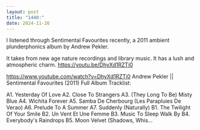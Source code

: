 ```yaml
---
layout: post
title: "1440:"
date: 2024-11-26
---
```


I listened through Sentimental Favourites recently, a 2011 ambient plunderphonics album by Andrew Pekler.

It takes from new age nature recordings and library music. It has a lush and atmospheric charm.
https://youtu.be/DhyXd1RZTi0

https://www.youtube.com/watch?v=DhyXd1RZTi0
Andrew Pekler || Sentimental Favourites (2011) Full Album
Tracklist:

A1. Yesterday Of Love
A2. Close To Strangers
A3. (They Long To Be) Misty Blue
A4. Wichita Forever
A5. Samba De Cherbourg (Les Parapluies De Verao)
A6. Prelude To A Summer
A7. Suddenly (Naturally)
B1. The Twilight Of Your Smile
B2. Un Vent Et Une Femme
B3. Music To Sleep Walk By
B4. Everybody's Raindrops
B5. Moon Velvet (Shadows, Whis...
